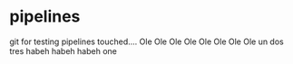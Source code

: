 # pipelines
git for testing pipelines
touched....
Ole Ole Ole Ole Ole Ole Ole Ole un dos tres habeh habeh habeh
one

